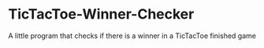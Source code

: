 # TicTacToe-Winner-Checker
A little program that checks if there is a winner in a TicTacToe finished game

